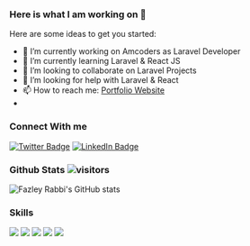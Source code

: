 ### Here is what I am working on 👋

Here are some ideas to get you started:

- 🔭 I’m currently working on Amcoders as Laravel Developer
- 🌱 I’m currently learning Laravel & React JS
- 👯 I’m looking to collaborate on Laravel Projects
- 🤔 I’m looking for help with Laravel & React
- 📫 How to reach me: [Portfolio Website](https://fazleyrabbi.me)
- 
### Connect With me
[![Twitter Badge](https://img.shields.io/badge/Twitter-Profile-informational?style=flat-square&logo=twitter&logoColor=white&color=1CA2F1)](https://twitter.com/fazley__rabby)
[![LinkedIn Badge](https://img.shields.io/badge/LinkedIn-Profile-informational?style=flat-square&logo=linkedin&logoColor=white&color=0D76A8)](https://www.linkedin.com/in/fazley-rabby/)



### Github Stats  ![visitors](https://visitor-badge.glitch.me/badge?page_id=${fazleyrabby}.${https://github.com/fazleyrabby/fazleyrabby})

![Fazley Rabbi's GitHub stats](https://github-readme-stats.vercel.app/api?username=fazleyrabby&show_icons=true&count_private=true)


### Skills 

[](https://img.shields.io/badge/CSS-informational?style=flat&logo=css3&logoColor=white&color=blueviolet)
![](https://img.shields.io/badge/-HTML-05122A?style=flat&logo=HTML5&logoColor=white&color=blueviolet)
![](https://img.shields.io/badge/Sass-informational?style=flat&logo=Sass&logoColor=white&color=blueviolet)
![](https://img.shields.io/badge/PHP-informational?style=flat&logo=php&logoColor=white&color=blueviolet)
![](https://img.shields.io/badge/Mysql-informational?style=flat&logo=mysql&logoColor=white&color=blueviolet)
![](https://img.shields.io/badge/Laravel-informational?style=flat&logo=laravel&logoColor=white&color=blueviolet)

<!--START_SECTION:waka-->
<!--END_SECTION:waka-->






